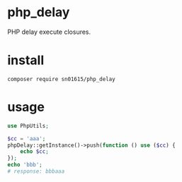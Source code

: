 # php_delay
PHP delay execute closures.

# install
```
composer require sn01615/php_delay
```

# usage
```php
use PhpUtils;

$cc = 'aaa';
phpDelay::getInstance()->push(function () use ($cc) {
    echo $cc;
});
echo 'bbb';
# response: bbbaaa
```
